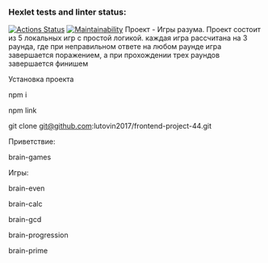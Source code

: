 ### Hexlet tests and linter status:
[![Actions Status](https://github.com/lutovin2017/frontend-project-44/actions/workflows/hexlet-check.yml/badge.svg)](https://github.com/lutovin2017/frontend-project-44/actions)
[![Maintainability](https://api.codeclimate.com/v1/badges/ef27ec3e45eb9086e691/maintainability)](https://codeclimate.com/github/lutovin2017/frontend-project-44/maintainability)
Проект - Игры разума.
Проект состоит из 5 локальных игр с простой логикой. каждая игра рассчитана на 3 раунда, где при неправильном ответе на любом раунде игра завершается поражением, а при прохождении трех раундов завершается финишем 

Установка проекта 

npm i

npm link

git clone git@github.com:lutovin2017/frontend-project-44.git

Приветствие:

brain-games

Игры:

brain-even

brain-calc

brain-gcd

brain-progression

brain-prime

